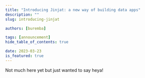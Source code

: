 ```yaml
---
title: "Introducing Jinjat: a new way of building data apps"
description: ""
slug: introducing-jinjat

authors: [buremba]

tags: [announcement]
hide_table_of_contents: true

date: 2023-03-23
is_featured: true
---
```



Not much here yet but just wanted to say heya!